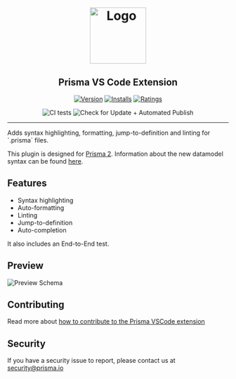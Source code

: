 <h1 align="center"><img src="./logo_white.png" alt="Logo" height="128" /></h1>
<h2 align="center">Prisma VS Code Extension</h2>
<div align="center">

[![Version](https://vsmarketplacebadge.apphb.com/version/prisma.Prisma.svg)](https://marketplace.visualstudio.com/items?itemName=Prisma.prisma-insider)
[![Installs](https://vsmarketplacebadge.apphb.com/installs/prisma.Prisma.svg)](https://marketplace.visualstudio.com/items?itemName=Prisma.prisma-insider)
[![Ratings](https://vsmarketplacebadge.apphb.com/rating/prisma.Prisma.svg)](https://marketplace.visualstudio.com/items?itemName=Prisma.prisma-insider)

![CI tests](https://img.shields.io/github/workflow/status/prisma/vscode/CI%20tests/master.svg?label=CI%20tests&logo=github)
![Check for Update + Automated Publish](https://img.shields.io/github/workflow/status/prisma/vscode/Check%20for%20Update%20%2B%20Automated%20Publish/master.svg?label=Check%20for%20Update%20%2B%20Automated%20Publish&logo=github)


</div>
<hr>
Adds syntax highlighting, formatting, jump-to-definition and linting for `.prisma` files.

This plugin is designed for [Prisma 2](https://www.prisma.io/blog/announcing-prisma-2-zq1s745db8i5). Information about the new datamodel syntax can be found [here](https://github.com/prisma/prisma2/blob/master/docs/data-modeling.md).

## Features

* Syntax highlighting
* Auto-formatting
* Linting
* Jump-to-definition
* Auto-completion

It also includes an End-to-End test.

## Preview

![Preview Schema](https://i.imgur.com/W80iRwE.png)

## Contributing

Read more about [how to contribute to the Prisma VSCode extension](CONTRIBUTING.md)

## Security

If you have a security issue to report, please contact us at [security@prisma.io](mailto:security@prisma.io?subject=[GitHub]%20Prisma%202%20Security%20Report%20VSCode)

